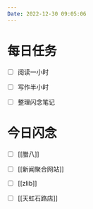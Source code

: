 ```yaml
---
Date: 2022-12-30 09:05:06
---
```


# 每日任务
- [ ] 阅读一小时
- [ ] 写作半小时
- [ ] 整理闪念笔记


# 今日闪念
- [ ] [[腊八]]
- [ ] [[新闻聚合网站]]
- [ ] [[zlib]]
- [ ] [[天虹石路店]]



